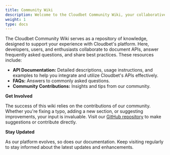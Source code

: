 ```yaml
---
title: Community Wiki
description: Welcome to the Cloudbet Community Wiki, your collaborative hub for technical insights and API documentation.
weight: 1
type: docs
---
```


The Cloudbet Community Wiki serves as a repository of knowledge, designed to support your experience with Cloudbet's platform. Here, developers, users, and enthusiasts collaborate to document APIs, answer frequently asked questions, and share best practices. These resources include:

- **API Documentation:** Detailed descriptions, usage instructions, and examples to help you integrate and utilize Cloudbet's APIs effectively.
- **FAQs:** Answers to commonly asked questions.
- **Community Contributions:** Insights and tips from our community.

**Get Involved**

The success of this wiki relies on the contributions of our community. Whether you're fixing a typo, adding a new section, or suggesting improvements, your input is invaluable. Visit our [GitHub repository](https://www.github.com/cloudbet/wiki) to make suggestions or contribute directly.

**Stay Updated**

As our platform evolves, so does our documentation. Keep visiting regularly to stay informed about the latest updates and enhancements.
